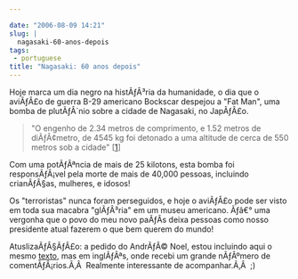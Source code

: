 ```yaml
---

date: "2006-08-09 14:21"
slug: |
  nagasaki-60-anos-depois
tags:
 - portuguese
title: "Nagasaki: 60 anos depois"
---
```


Hoje marca um dia negro na histÃƒÂ³ria da humanidade, o dia que o
aviÃƒÂ£o de guerra B-29 americano Bockscar despejou a "Fat Man", uma
bomba de plutÃƒÂ´nio sobre a cidade de Nagasaki, no JapÃƒÂ£o.

> \"O engenho de 2.34 metros de comprimento, e 1.52 metros de
> diÃƒÂ¢metro, de 4545 kg foi detonado a uma altitude de cerca de 550
> metros sob a cidade\" \[[1](http://pt.wikipedia.org/wiki/Fat_Man)\]

Com uma potÃƒÂªncia de mais de 25 kilotons, esta bomba foi
responsÃƒÂ¡vel pela morte de mais de 40,000 pessoas, incluindo
crianÃƒÂ§as, mulheres, e idosos!

Os "terroristas" nunca foram perseguidos, e hoje o aviÃƒÂ£o pode ser
visto em toda sua macabra "glÃƒÂ³ria" em um museu americano. Ãƒâ€° uma
vergonha que o povo do meu novo paÃƒÂ­s deixa pessoas como nosso
presidente atual fazerem o que bem querem do mundo!

AtuslizaÃƒÂ§ÃƒÂ£o: a pedido do AndrÃƒÂ© Noel, estou incluindo aqui o
mesmo [texto](http://www.ogmaciel.com/?p=288), mas em inglÃƒÂªs, onde
recebi um grande nÃƒÂºmero de comentÃƒÂ¡rios.Ã‚Â  Realmente interessante
de acompanhar.Ã‚Â  ;)
